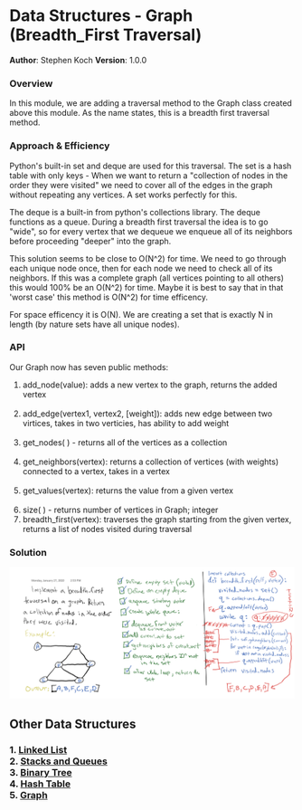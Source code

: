 # Data Structures - Graph (Breadth_First Traversal)

**Author**: Stephen Koch
**Version**: 1.0.0

### Overview
In this module, we are adding a traversal method to the Graph class created above this module. As the name states, this is a breadth first traversal method. 


### Approach & Efficiency
Python's built-in set and deque are used for this traversal. The set is a hash table with only keys - When we want to return a "collection of nodes in the order they were visited" we need to cover all of the edges in the graph without repeating any vertices. A set works perfectly for this.

The deque is a built-in from python's collections library. The deque functions as a queue. During a breadth first traversal the idea is to go "wide", so for every vertex that we dequeue we enqueue all of its neighbors before proceeding "deeper" into the graph.

This solution seems to be close to O(N^2) for time. We need to go through each unique node once, then for each node we need to check all of its neighbors. If this was a complete graph (all vertices pointing to all others) this would 100% be an O(N^2) for time. Maybe it is best to say that in that 'worst case' this method is O(N^2) for time efficency. 

For space efficency it is O(N). We are creating a set that is exactly N in length (by nature sets have all unique nodes).

### API
Our Graph now has seven public methods:

1. add_node(value): adds a new vertex to the graph, returns the added vertex<br><br>
2. add_edge(vertex1, vertex2, [weight]): adds new edge between two virtices, takes in two verticies, has ability to add weight<br><br>
3. get_nodes( ) - returns all of the vertices as a collection<br><br>
4. get_neighbors(vertex): returns a collection of vertices (with weights) connected to a vertex, takes in a vertex<br><br>
5. get_values(vertex): returns the value from a given vertex<br><br>
6. size( ) - returns number of vertices in Graph; integer
7. breadth_first(vertex): traverses the graph starting from the given vertex, returns a list of nodes visited during traversal

### Solution

![breadth_first_graph](../../../assets/breadth_first_graph.png)

## Other Data Structures
### 1. [Linked List](https://github.com/kochsj/python-data-structures-and-algorithms/tree/master/Data-Structures/linked_list)<br>2. [Stacks and Queues](https://github.com/kochsj/python-data-structures-and-algorithms/tree/stack-and-queue/Data-Structures/stacks_and_queues)<br>3. [Binary Tree](https://github.com/kochsj/python-data-structures-and-algorithms/tree/master/Data-Structures/tree)<br>4. [Hash Table](https://github.com/kochsj/python-data-structures-and-algorithms/tree/master/Data-Structures/hashtable)<br>5. [Graph](https://github.com/kochsj/python-data-structures-and-algorithms/tree/master/Data-Structures/graphs/breadth_first)


